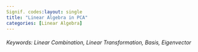 ```yaml
---
Signif. codes:layout: single
title: "Linear Algebra in PCA"
categories: [Linear Algebra]
---
```


###### Keywords: Linear Combination, Linear Transformation, Basis, Eigenvector

 

